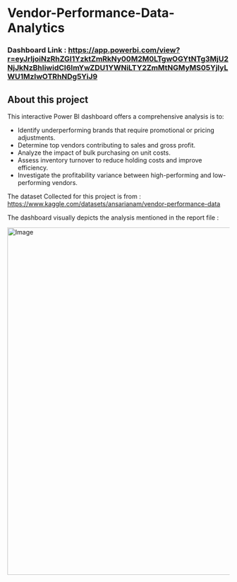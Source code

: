 # Vendor-Performance-Data-Analytics


### Dashboard Link : https://app.powerbi.com/view?r=eyJrIjoiNzRhZGI1YzktZmRkNy00M2M0LTgwOGYtNTg3MjU2NjJkNzBhIiwidCI6ImYwZDU1YWNiLTY2ZmMtNGMyMS05YjIyLWU1MzIwOTRhNDg5YiJ9

## About this project
This interactive Power BI dashboard offers a comprehensive analysis is to: 
- Identify underperforming brands that require promotional or pricing 
adjustments. 
- Determine top vendors contributing to sales and gross profit. 
- Analyze the impact of bulk purchasing on unit costs. 
- Assess inventory turnover to reduce holding costs and improve 
efficiency. 
- Investigate the profitability variance between high-performing and 
low-performing vendors.

The dataset Collected for this project is from : https://www.kaggle.com/datasets/ansarianam/vendor-performance-data

The dashboard visually depicts the analysis mentioned in the report file :


<img width="1405" height="787" alt="Image" src="https://github.com/user-attachments/assets/86449e75-27c1-4301-adde-4589257e6142" />
